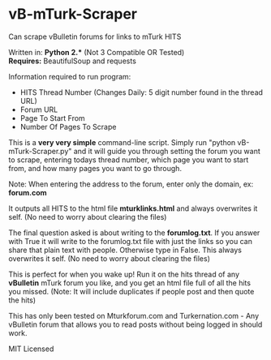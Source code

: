 # vB-mTurk-Scraper
Can scrape vBulletin forums for links to mTurk HITS

Written in: <strong>Python 2.*</strong> (Not 3 Compatible OR Tested)
<br>
<strong>Requires:</strong> BeautifulSoup and requests

Information required to run program:
<ul><li>HITS Thread Number (Changes Daily: 5 digit number found in the thread URL) </li>
<li>Forum URL</li>
<li>Page To Start From</li>
<li>Number Of Pages To Scrape</li>
</ul>

This is a <strong>very very simple</strong> command-line script. Simply run "python vB-mTurk-Scraper.py" and it will guide you through setting the forum you want to scrape, entering todays thread number, which page you want to start from, and how many pages you want to go through.

Note: When entering the address to the forum, enter only the domain, ex: <strong>forum.com</strong>

It outputs all HITS to the html file <strong>mturklinks.html</strong> and always overwrites it self. (No need to worry about clearing the files)

The final question asked is about writing to the <strong>forumlog.txt</strong>. If you answer with True it will write to the forumlog.txt file with just the links so you can share that plain text with people. Otherwise type in False. This always overwrites it self. (No need to worry about clearing the files)

This is perfect for when you wake up! Run it on the hits thread of any <strong>vBulletin</strong> mTurk forum you like, and you get an html file full of all the hits you missed. (Note: It will include duplicates if people post and then quote the hits)

This has only been tested on Mturkforum.com and Turkernation.com - Any vBulletin forum that allows you to read posts without being logged in should work.

MIT Licensed
